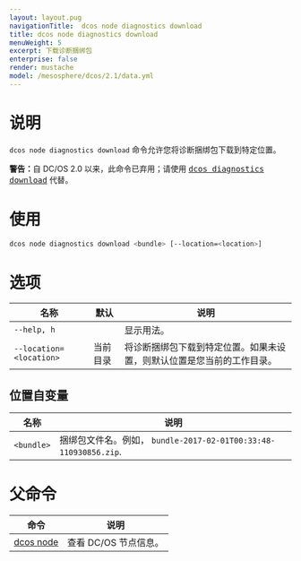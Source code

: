 ```yaml
---
layout: layout.pug
navigationTitle:  dcos node diagnostics download
title: dcos node diagnostics download
menuWeight: 5
excerpt: 下载诊断捆绑包
enterprise: false
render: mustache
model: /mesosphere/dcos/2.1/data.yml
---
```




# 说明
`dcos node diagnostics download` 命令允许您将诊断捆绑包下载到特定位置。

<p class="message--warning"><strong>警告：</strong>自 DC/OS 2.0 以来，此命令已弃用；请使用 <a href="/mesosphere/dcos/2.1/cli/command-reference/dcos-diagnostics/dcos-diagnostics-download/"><tt>dcos diagnostics download</tt></a> 代替。</p>

# 使用

```bash
dcos node diagnostics download <bundle> [--location=<location>]
```

# 选项

| 名称 | 默认 | 说明 |
|---------|-------------|-------------|
| `--help, h`   |   | 显示用法。 |
| `--location=<location>`   | 当前目录 | 将诊断捆绑包下载到特定位置。如果未设置，则默认位置是您当前的工作目录。|

## 位置自变量

| 名称 | 说明 |
|---------|-------------|
| `<bundle>`   | 捆绑包文件名。例如， `bundle-2017-02-01T00:33:48-110930856.zip`. |

# 父命令

| 命令 | 说明 |
|---------|-------------|
| [dcos node](/mesosphere/dcos/cn/2.1/cli/command-reference/dcos-node/) | 查看 DC/OS 节点信息。 |


